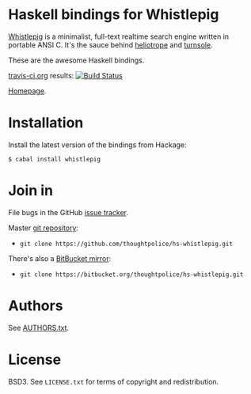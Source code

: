 # Haskell bindings for Whistlepig

[Whistlepig][] is a minimalist, full-text realtime search engine
written in portable ANSI C. It's the sauce behind [heliotrope][] and
[turnsole][].

These are the awesome Haskell bindings.

[travis-ci.org](http://travis-ci.org) results: [![Build Status](https://secure.travis-ci.org/thoughtpolice/hs-whistlepig.png?branch=master)](http://travis-ci.org/thoughtpolice/hs-whistlepig)

[Homepage][main page].

# Installation

Install the latest version of the bindings from Hackage:

    $ cabal install whistlepig

# Join in

File bugs in the GitHub [issue tracker][].

Master [git repository][gh]:

* `git clone https://github.com/thoughtpolice/hs-whistlepig.git`

There's also a [BitBucket mirror][bb]:

* `git clone https://bitbucket.org/thoughtpolice/hs-whistlepig.git`

# Authors

See [AUTHORS.txt](https://raw.github.com/thoughtpolice/hs-whistlepig/master/AUTHORS.txt).

# License

BSD3. See `LICENSE.txt` for terms of copyright and redistribution.

[Whistlepig]: https://github.com/wmorgan/whistlepig
[heliotrope]: https://github.com/wmorgan/heliotrope
[turnsole]: https://github.com/wmorgan/turnsole
[main page]: http://thoughtpolice.github.com/hs-whistlepig
[issue tracker]: http://github.com/thoughtpolice/hs-whistlepig/issues
[gh]: http://github.com/thoughtpolice/hs-whistlepig
[bb]: http://bitbucket.org/thoughtpolice/hs-whistlepig
